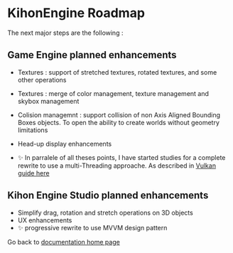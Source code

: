 # KihonEngine Roadmap

The next major steps are the following :

## Game Engine planned enhancements

* Textures : support of stretched textures, rotated textures, and some other operations

* Textures : merge of color management, texture management and skybox management

* Colision managemnt : support collision of non Axis Aligned Bounding Boxes objects. To open the ability to create worlds without geometry limitations

* Head-up display enhancements

* :sparkles: In parralele of all theses points, I have started studies for a complete rewrite to use a multi-Threading approache. As described in [Vulkan guide here](https://vkguide.dev/docs/extra-chapter/multithreading/)

## Kihon Engine Studio planned enhancements
* Simplify drag, rotation and stretch operations on 3D objects
* UX enhancements
* :sparkles: progressive rewrite to use MVVM design pattern

Go back to [ documentation home page](../README.md)